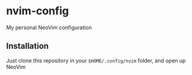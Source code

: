 # nvim-config
My personal NeoVim configuration

## Installation

Just clone this repository in your `$HOME/.config/nvim` folder, and open up NeoVim
